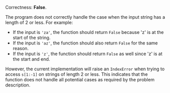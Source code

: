Correctness: **False**.

The program does not correctly handle the case when the input string has a length of 2 or less. For example:

- If the input is `'za'`, the function should return `False` because 'z' is at the start of the string.
- If the input is `'az'`, the function should also return `False` for the same reason.
- If the input is `'z'`, the function should return `False` as well since 'z' is at the start and end.

However, the current implementation will raise an `IndexError` when trying to access `s[1:-1]` on strings of length 2 or less. This indicates that the function does not handle all potential cases as required by the problem description.